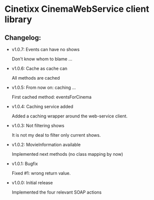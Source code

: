 Cinetixx CinemaWebService client library
========================================

Changelog:
----------

* v1.0.7: Events can have no shows

    Don't know whom to blame ...

* v1.0.6: Cache as cache can

    All methods are cached

* v1.0.5: From now on: caching ...

    First cached method: eventsForCinema

* v1.0.4: Caching service added

    Added a caching wrapper around the web-service client.

* v1.0.3: Not filtering shows

    It is not my deal to filter only current shows.


* v1.0.2: MovieInformation available

    Implemented next methods (no class mapping by now)


* v1.0.1: Bugfix

    Fixed #1: wrong return value.
	

* v1.0.0: Initial release

    Implemented the four relevant SOAP actions